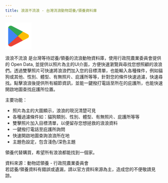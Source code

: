 ```yaml
---
title: 浪浪不流浪 - 台灣流浪動物認養/領養資料庫
---
```


[![google play](./img/google_play_logo.png)](https://play.google.com/store/apps/details?id=com.src.app.petadoption)


浪浪不流浪 是台灣等待認養/領養的流浪動物資料庫，使用行政院農業委員會提供的 Open Data, 並提供以照片為主的UI介面，方便快速瀏覽與尋找您想照顧的浪浪們。透過雙擊照片可快速將浪浪們加入您的目標清單，也能輸入各種條件，例如貓狗或其他、性別、體型、有無照片、庇護所等等，針對您的條件快速過濾，快速尋找。點擊浪浪後提供所有細節資訊，並能一鍵撥打電話至所在的庇護所，也能快速開啟地圖查找庇護所位置。

主要功能：
* 照片為主的大圖顯示，浪浪的現況清楚可見
* 各種過濾條件如：貓狗類別、性別、體型、有無照片、庇護所等等
* 雙擊照片加入目標清單，以便留存您想拯救的浪浪資料
* 一鍵撥打電話至庇護所詢問
* 快速開啟地圖查詢浪浪所在地
* 主題色設定，包含淺色/深色主題

領養代替購買，希望所有浪浪都能找到一個家。

資料來源：動物認領養 - 行政院農業委員會  
若認養/領養資料有錯誤或遺漏，請以官方資料來源為主，造成您的不便敬請見諒。